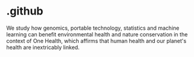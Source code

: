 # .github
We study how genomics, portable technology, statistics and machine learning can benefit environmental health and nature conservation in the context of One Health, which affirms that human health and our planet's health are inextricably linked.
